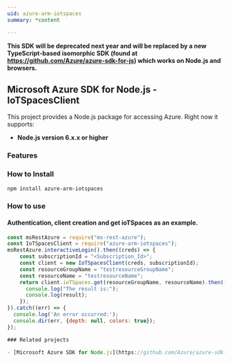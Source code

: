 ```yaml
---
uid: azure-arm-iotspaces
summary: *content

---
```

**This SDK will be deprecated next year and will be replaced by a new TypeScript-based isomorphic SDK (found at https://github.com/Azure/azure-sdk-for-js) which works on Node.js and browsers.**
## Microsoft Azure SDK for Node.js - IoTSpacesClient
This project provides a Node.js package for accessing Azure. Right now it supports:
- **Node.js version 6.x.x or higher**

### Features


### How to Install

```bash
npm install azure-arm-iotspaces
```

### How to use

#### Authentication, client creation and get ioTSpaces as an example.

```javascript
const msRestAzure = require("ms-rest-azure");
const IoTSpacesClient = require("azure-arm-iotspaces");
msRestAzure.interactiveLogin().then((creds) => {
    const subscriptionId = "<Subscription_Id>";
    const client = new IoTSpacesClient(creds, subscriptionId);
    const resourceGroupName = "testresourceGroupName";
    const resourceName = "testresourceName";
    return client.ioTSpaces.get(resourceGroupName, resourceName).then((result) => {
      console.log("The result is:");
      console.log(result);
    });
}).catch((err) => {
  console.log('An error occurred:');
  console.dir(err, {depth: null, colors: true});
});

### Related projects

- [Microsoft Azure SDK for Node.js](https://github.com/Azure/azure-sdk-for-node)
